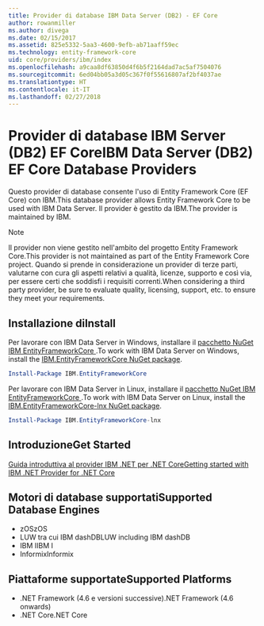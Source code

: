 ```yaml
---
title: Provider di database IBM Data Server (DB2) - EF Core
author: rowanmiller
ms.author: divega
ms.date: 02/15/2017
ms.assetid: 825e5332-5aa3-4600-9efb-ab71aaff59ec
ms.technology: entity-framework-core
uid: core/providers/ibm/index
ms.openlocfilehash: a9caa8df63850d4f6b5f2164dad7ac5af7504076
ms.sourcegitcommit: 6ed04bb05a3d05c367f0f55616807af2bf4037ae
ms.translationtype: HT
ms.contentlocale: it-IT
ms.lasthandoff: 02/27/2018
---
```

# <a name="ibm-data-server-db2-ef-core-database-providers"></a><span data-ttu-id="c389c-102">Provider di database IBM Server (DB2) EF Core</span><span class="sxs-lookup"><span data-stu-id="c389c-102">IBM Data Server (DB2) EF Core Database Providers</span></span>

<span data-ttu-id="c389c-103">Questo provider di database consente l'uso di Entity Framework Core (EF Core) con IBM.</span><span class="sxs-lookup"><span data-stu-id="c389c-103">This database provider allows Entity Framework Core to be used with IBM Data Server.</span></span> <span data-ttu-id="c389c-104">Il provider è gestito da IBM.</span><span class="sxs-lookup"><span data-stu-id="c389c-104">The provider is maintained by IBM.</span></span>

> [!NOTE]  
> <span data-ttu-id="c389c-105">Il provider non viene gestito nell'ambito del progetto Entity Framework Core.</span><span class="sxs-lookup"><span data-stu-id="c389c-105">This provider is not maintained as part of the Entity Framework Core project.</span></span> <span data-ttu-id="c389c-106">Quando si prende in considerazione un provider di terze parti, valutarne con cura gli aspetti relativi a qualità, licenze, supporto e così via, per essere certi che soddisfi i requisiti correnti.</span><span class="sxs-lookup"><span data-stu-id="c389c-106">When considering a third party provider, be sure to evaluate quality, licensing, support, etc. to ensure they meet your requirements.</span></span>

## <a name="install"></a><span data-ttu-id="c389c-107">Installazione di</span><span class="sxs-lookup"><span data-stu-id="c389c-107">Install</span></span>

<span data-ttu-id="c389c-108">Per lavorare con IBM Data Server in Windows, installare il [pacchetto NuGet IBM EntityFrameworkCore ](https://www.nuget.org/packages/IBM.EntityFrameworkCore).</span><span class="sxs-lookup"><span data-stu-id="c389c-108">To work with IBM Data Server on Windows, install the [IBM.EntityFrameworkCore NuGet package](https://www.nuget.org/packages/IBM.EntityFrameworkCore).</span></span>

``` powershell
Install-Package IBM.EntityFrameworkCore
```

<span data-ttu-id="c389c-109">Per lavorare con IBM Data Server in Linux, installare il [pacchetto NuGet IBM EntityFrameworkCore ](https://www.nuget.org/packages/IBM.EntityFrameworkCore-lnx).</span><span class="sxs-lookup"><span data-stu-id="c389c-109">To work with IBM Data Server on Linux, install the [IBM.EntityFrameworkCore-lnx NuGet package](https://www.nuget.org/packages/IBM.EntityFrameworkCore-lnx).</span></span>

``` powershell
Install-Package IBM.EntityFrameworkCore-lnx
```

## <a name="get-started"></a><span data-ttu-id="c389c-110">Introduzione</span><span class="sxs-lookup"><span data-stu-id="c389c-110">Get Started</span></span>

[<span data-ttu-id="c389c-111">Guida introduttiva al provider IBM .NET per .NET Core</span><span class="sxs-lookup"><span data-stu-id="c389c-111">Getting started with IBM .NET Provider for .NET Core</span></span>](https://www.ibm.com/developerworks/community/blogs/96960515-2ea1-4391-8170-b0515d08e4da/entry/DB2DotnetCore?lang=en)

## <a name="supported-database-engines"></a><span data-ttu-id="c389c-112">Motori di database supportati</span><span class="sxs-lookup"><span data-stu-id="c389c-112">Supported Database Engines</span></span>

* <span data-ttu-id="c389c-113">zOS</span><span class="sxs-lookup"><span data-stu-id="c389c-113">zOS</span></span>
* <span data-ttu-id="c389c-114">LUW tra cui IBM dashDB</span><span class="sxs-lookup"><span data-stu-id="c389c-114">LUW including IBM dashDB</span></span>
* <span data-ttu-id="c389c-115">IBM I</span><span class="sxs-lookup"><span data-stu-id="c389c-115">IBM I</span></span>
* <span data-ttu-id="c389c-116">Informix</span><span class="sxs-lookup"><span data-stu-id="c389c-116">Informix</span></span>

## <a name="supported-platforms"></a><span data-ttu-id="c389c-117">Piattaforme supportate</span><span class="sxs-lookup"><span data-stu-id="c389c-117">Supported Platforms</span></span>

* <span data-ttu-id="c389c-118">.NET Framework (4.6 e versioni successive)</span><span class="sxs-lookup"><span data-stu-id="c389c-118">.NET Framework (4.6 onwards)</span></span>
* <span data-ttu-id="c389c-119">.NET Core</span><span class="sxs-lookup"><span data-stu-id="c389c-119">.NET Core</span></span>
